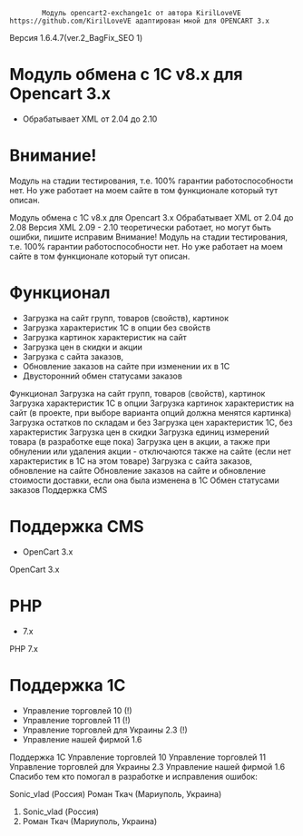 
            Модуль opencart2-exchange1c от автора KirilLoveVE https://github.com/KirilLoveVE адаптирован мной для OPENCART 3.x

Версия 1.6.4.7(ver.2_BagFix_SEO 1)
# Модуль обмена с 1С v8.x для Opencart 3.x
* Обрабатывает XML от 2.04 до 2.10

# Внимание!
Модуль на стадии тестирования, т.е. 100% гарантии работоспособности нет.
Но уже работает на моем сайте в том функционале который тут описан.

Модуль обмена с 1С v8.x для Opencart 3.x
Обрабатывает XML от 2.04 до 2.08
Версия XML 2.09 - 2.10 теоретически работает, но могут быть ошибки, пишите исправим
Внимание!
Модуль на стадии тестирования, т.е. 100% гарантии работоспособности нет. Но уже работает на моем сайте в том функционале который тут описан.
# Функционал
* Загрузка на сайт групп, товаров (свойств), картинок
* Загрузка характеристик 1С в опции без свойств
* Загрузка картинок характеристик на сайт
* Загрузка цен в скидки и акции
* Загрузка с сайта заказов, 
* Обновление заказов на сайте при изменении их в 1С
* Двусторонний обмен статусами заказов

Функционал
Загрузка на сайт групп, товаров (свойств), картинок
Загрузка характеристик 1С в опции
Загрузка картинок характеристик на сайт (в проекте, при выборе варианта опций должна менятся картинка)
Загрузка остатков по складам и без
Загрузка цен характеристик 1С, без характеристик
Загрузка цен в скидки
Загрузка единиц измерений товара (в разработке еще пока)
Загрузка цен в акции, а также при обнулении или удаления акции - отключаются также на сайте (если нет характеристик в 1С на этом товаре)
Загрузка с сайта заказов, обновление на сайте
Обновление заказов на сайте и обновление стоимости доставки, если она была изменена в 1С
Обмен статусами заказов
Поддержка CMS
# Поддержка CMS
* OpenCart 3.х

OpenCart 3.x
# PHP
* 7.х

PHP
7.x
# Поддержка 1С
* Управление торговлей 10 (!)
* Управление торговлей 11 (!)
* Управление торговлей для Украины 2.3 (!)
* Управление нашей фирмой 1.6


Поддержка 1С
Управление торговлей 10
Управление торговлей 11
Управление торговлей для Украины 2.3
Управление нашей фирмой 1.6
Спасибо тем кто помогал в разработке и исправления ошибок:

Sonic_vlad (Россия)
Роман Ткач (Мариуполь, Украина)
1. Sonic_vlad (Россия)
2. Роман Ткач (Мариуполь, Украина)
